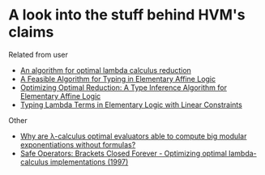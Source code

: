 # A look into the stuff behind HVM's claims

Related from user

- [An algorithm for optimal lambda calculus reduction](https://dl.acm.org/doi/10.1145/96709.96711)
- [A Feasible Algorithm for Typing in Elementary Affine Logic](https://www.kurims.kyoto-u.ac.jp/~terui/inferEALfinal.pdf)
- [Optimizing Optimal Reduction: A Type Inference Algorithm for Elementary Affine Logic](https://arxiv.org/pdf/cs/0305011.pdf)
- [Typing Lambda Terms in Elementary Logic with Linear Constraints](https://link.springer.com/chapter/10.1007/3-540-45413-6_10)


Other

- [Why are λ-calculus optimal evaluators able to compute big modular exponentiations without formulas?](https://stackoverflow.com/questions/31707614/why-are-%CE%BB-calculus-optimal-evaluators-able-to-compute-big-modular-exponentiation)
- [Safe Operators: Brackets Closed Forever - Optimizing optimal lambda-calculus implementations (1997)](http://citeseerx.ist.psu.edu/viewdoc/download;jsessionid=73AAF290AD8C2514908144314517E27B?doi=10.1.1.25.5314&rep=rep1&type=pdf)
